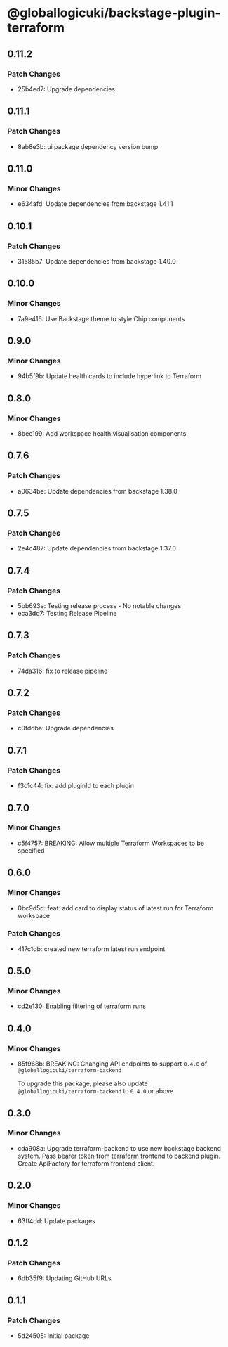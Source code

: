 # @globallogicuki/backstage-plugin-terraform

## 0.11.2

### Patch Changes

- 25b4ed7: Upgrade dependencies

## 0.11.1

### Patch Changes

- 8ab8e3b: ui package dependency version bump

## 0.11.0

### Minor Changes

- e634afd: Update dependencies from backstage 1.41.1

## 0.10.1

### Patch Changes

- 31585b7: Update dependencies from backstage 1.40.0

## 0.10.0

### Minor Changes

- 7a9e416: Use Backstage theme to style Chip components

## 0.9.0

### Minor Changes

- 94b5f9b: Update health cards to include hyperlink to Terraform

## 0.8.0

### Minor Changes

- 8bec199: Add workspace health visualisation components

## 0.7.6

### Patch Changes

- a0634be: Update dependencies from backstage 1.38.0

## 0.7.5

### Patch Changes

- 2e4c487: Update dependencies from backstage 1.37.0

## 0.7.4

### Patch Changes

- 5bb693e: Testing release process - No notable changes
- eca3dd7: Testing Release Pipeline

## 0.7.3

### Patch Changes

- 74da316: fix to release pipeline

## 0.7.2

### Patch Changes

- c0fddba: Upgrade dependencies

## 0.7.1

### Patch Changes

- f3c1c44: fix: add pluginId to each plugin

## 0.7.0

### Minor Changes

- c5f4757: BREAKING: Allow multiple Terraform Workspaces to be specified

## 0.6.0

### Minor Changes

- 0bc9d5d: feat: add card to display status of latest run for Terraform workspace

### Patch Changes

- 417c1db: created new terraform latest run endpoint

## 0.5.0

### Minor Changes

- cd2e130: Enabling filtering of terraform runs

## 0.4.0

### Minor Changes

- 85f968b: BREAKING: Changing API endpoints to support `0.4.0` of `@globallogicuki/terraform-backend`

  To upgrade this package, please also update `@globallogicuki/terraform-backend` to `0.4.0` or above

## 0.3.0

### Minor Changes

- cda908a: Upgrade terraform-backend to use new backstage backend system. Pass bearer token from terraform frontend to backend plugin. Create ApiFactory for terraform frontend client.

## 0.2.0

### Minor Changes

- 63ff4dd: Update packages

## 0.1.2

### Patch Changes

- 6db35f9: Updating GitHub URLs

## 0.1.1

### Patch Changes

- 5d24505: Initial package
